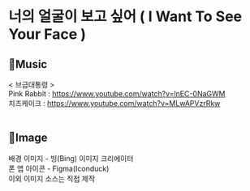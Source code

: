 # 너의 얼굴이 보고 싶어 ( I Want To See Your Face )

## 🎵Music
< 브금대통령 ><br/>
Pink Rabbit : https://www.youtube.com/watch?v=lnEC-0NaGWM<br/>
치즈케이크 : https://www.youtube.com/watch?v=MLwAPVzrRkw
<br/><br/>

## 🎨Image
배경 이미지 - 빙(Bing) 이미지 크리에이터<br/>
폰 앱 아이콘 - Figma(Iconduck)<br/>
이외 이미지 소스는 직접 제작